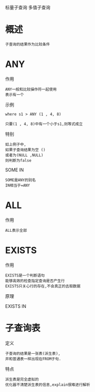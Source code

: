 标量子查询
多值子查询




# 概述

    子查询的结果作为比较条件


# ANY

作用

    ANY一般和比较操作符一起使用
    表示有一个

示例

    where s1 > ANY (1 , 4, 8)
    
    只要(1 , 4, 8)中有一个小于s1,则等式成立

特别

    如上例子中,
    如果子查询结果为空 ()
    或者为(NULL ,NULL)
    则判断为false

SOME  IN

    SOME是ANY的别名
    IN相当于=ANY
    
# ALL

作用

    ALL表示全部
    
# EXISTS

作用
    
    EXISTS是一个判断语句
    能够高效的检查指定查询是否产生行
    EXISTS只关心行的存在,不会真正的去取数据
    
原理

        


EXISTS IN



# 子查询表

定义

    子查询的结果是一张表(派生表),
    并和普通表一样出现在FROM子句.

特点

    派生表是完全虚拟的
    优化器不清楚派生表的信息,explain很难进行解析
    
    







                     